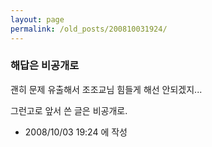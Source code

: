 ```yaml
---
layout: page
permalink: /old_posts/200810031924/
---
```


### 해답은 비공개로

괜히 문제 유출해서 조조교님 힘들게 해선 안되겠지...

그런고로 앞서 쓴 글은 비공개로.






- 2008/10/03 19:24 에 작성